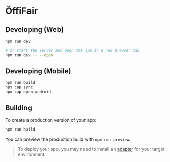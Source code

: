 # ÖffiFair


## Developing (Web)

```bash
npm run dev

# or start the server and open the app in a new browser tab
npm run dev -- --open
```

## Developing (Mobile)

```bash
npm run build
npx cap sync
npx cap open android
```


## Building

To create a production version of your app:

```bash
npm run build
```

You can preview the production build with `npm run preview`.

> To deploy your app, you may need to install an [adapter](https://kit.svelte.dev/docs/adapters) for your target environment.
